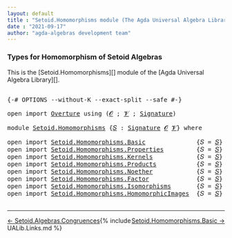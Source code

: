 ```yaml
---
layout: default
title : "Setoid.Homomorphisms module (The Agda Universal Algebra Library)"
date : "2021-09-17"
author: "agda-algebras development team"
---
```


### <a id="types-for-homomorphism-of-setoid-algebras">Types for Homomorphism of Setoid Algebras</a>

This is the [Setoid.Homomorphisms][] module of the [Agda Universal Algebra Library][].

<pre class="Agda">

<a id="365" class="Symbol">{-#</a> <a id="369" class="Keyword">OPTIONS</a> <a id="377" class="Pragma">--without-K</a> <a id="389" class="Pragma">--exact-split</a> <a id="403" class="Pragma">--safe</a> <a id="410" class="Symbol">#-}</a>

<a id="415" class="Keyword">open</a> <a id="420" class="Keyword">import</a> <a id="427" href="Overture.html" class="Module">Overture</a> <a id="436" class="Keyword">using</a> <a id="442" class="Symbol">(</a><a id="443" href="Overture.Signatures.html#520" class="Generalizable">𝓞</a> <a id="445" class="Symbol">;</a> <a id="447" href="Overture.Signatures.html#522" class="Generalizable">𝓥</a> <a id="449" class="Symbol">;</a> <a id="451" href="Overture.Signatures.html#3171" class="Function">Signature</a><a id="460" class="Symbol">)</a>

<a id="463" class="Keyword">module</a> <a id="470" href="Setoid.Homomorphisms.html" class="Module">Setoid.Homomorphisms</a> <a id="491" class="Symbol">{</a><a id="492" href="Setoid.Homomorphisms.html#492" class="Bound">𝑆</a> <a id="494" class="Symbol">:</a> <a id="496" href="Overture.Signatures.html#3171" class="Function">Signature</a> <a id="506" href="Overture.Signatures.html#520" class="Generalizable">𝓞</a> <a id="508" href="Overture.Signatures.html#522" class="Generalizable">𝓥</a><a id="509" class="Symbol">}</a> <a id="511" class="Keyword">where</a>

<a id="518" class="Keyword">open</a> <a id="523" class="Keyword">import</a> <a id="530" href="Setoid.Homomorphisms.Basic.html" class="Module">Setoid.Homomorphisms.Basic</a>              <a id="570" class="Symbol">{</a><a id="571" class="Argument">𝑆</a> <a id="573" class="Symbol">=</a> <a id="575" href="Setoid.Homomorphisms.html#492" class="Bound">𝑆</a><a id="576" class="Symbol">}</a> <a id="578" class="Keyword">public</a>
<a id="585" class="Keyword">open</a> <a id="590" class="Keyword">import</a> <a id="597" href="Setoid.Homomorphisms.Properties.html" class="Module">Setoid.Homomorphisms.Properties</a>         <a id="637" class="Symbol">{</a><a id="638" class="Argument">𝑆</a> <a id="640" class="Symbol">=</a> <a id="642" href="Setoid.Homomorphisms.html#492" class="Bound">𝑆</a><a id="643" class="Symbol">}</a> <a id="645" class="Keyword">public</a>
<a id="652" class="Keyword">open</a> <a id="657" class="Keyword">import</a> <a id="664" href="Setoid.Homomorphisms.Kernels.html" class="Module">Setoid.Homomorphisms.Kernels</a>            <a id="704" class="Symbol">{</a><a id="705" class="Argument">𝑆</a> <a id="707" class="Symbol">=</a> <a id="709" href="Setoid.Homomorphisms.html#492" class="Bound">𝑆</a><a id="710" class="Symbol">}</a> <a id="712" class="Keyword">public</a>
<a id="719" class="Keyword">open</a> <a id="724" class="Keyword">import</a> <a id="731" href="Setoid.Homomorphisms.Products.html" class="Module">Setoid.Homomorphisms.Products</a>           <a id="771" class="Symbol">{</a><a id="772" class="Argument">𝑆</a> <a id="774" class="Symbol">=</a> <a id="776" href="Setoid.Homomorphisms.html#492" class="Bound">𝑆</a><a id="777" class="Symbol">}</a> <a id="779" class="Keyword">public</a>
<a id="786" class="Keyword">open</a> <a id="791" class="Keyword">import</a> <a id="798" href="Setoid.Homomorphisms.Noether.html" class="Module">Setoid.Homomorphisms.Noether</a>            <a id="838" class="Symbol">{</a><a id="839" class="Argument">𝑆</a> <a id="841" class="Symbol">=</a> <a id="843" href="Setoid.Homomorphisms.html#492" class="Bound">𝑆</a><a id="844" class="Symbol">}</a> <a id="846" class="Keyword">public</a>
<a id="853" class="Keyword">open</a> <a id="858" class="Keyword">import</a> <a id="865" href="Setoid.Homomorphisms.Factor.html" class="Module">Setoid.Homomorphisms.Factor</a>             <a id="905" class="Symbol">{</a><a id="906" class="Argument">𝑆</a> <a id="908" class="Symbol">=</a> <a id="910" href="Setoid.Homomorphisms.html#492" class="Bound">𝑆</a><a id="911" class="Symbol">}</a> <a id="913" class="Keyword">public</a>
<a id="920" class="Keyword">open</a> <a id="925" class="Keyword">import</a> <a id="932" href="Setoid.Homomorphisms.Isomorphisms.html" class="Module">Setoid.Homomorphisms.Isomorphisms</a>       <a id="972" class="Symbol">{</a><a id="973" class="Argument">𝑆</a> <a id="975" class="Symbol">=</a> <a id="977" href="Setoid.Homomorphisms.html#492" class="Bound">𝑆</a><a id="978" class="Symbol">}</a> <a id="980" class="Keyword">public</a>
<a id="987" class="Keyword">open</a> <a id="992" class="Keyword">import</a> <a id="999" href="Setoid.Homomorphisms.HomomorphicImages.html" class="Module">Setoid.Homomorphisms.HomomorphicImages</a>  <a id="1039" class="Symbol">{</a><a id="1040" class="Argument">𝑆</a> <a id="1042" class="Symbol">=</a> <a id="1044" href="Setoid.Homomorphisms.html#492" class="Bound">𝑆</a><a id="1045" class="Symbol">}</a> <a id="1047" class="Keyword">public</a>

</pre>

--------------------------------

<span style="float:left;">[← Setoid.Algebras.Congruences](Setoid.Algebras.Congruences.html)</span>
<span style="float:right;">[Setoid.Homomorphisms.Basic →](Setoid.Homomorphisms.Basic.html)</span>

{% include UALib.Links.md %}
